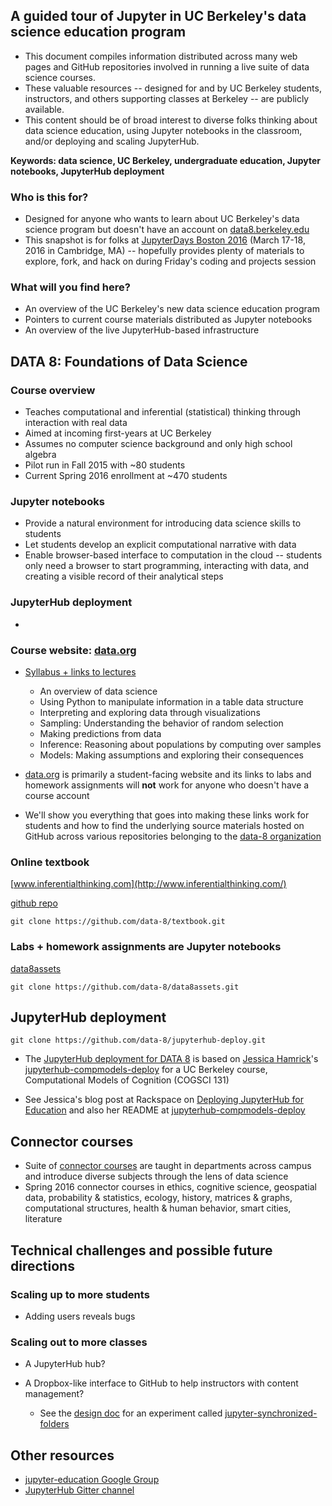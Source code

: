 ## A guided tour of Jupyter in UC Berkeley's data science education program

* This document compiles information distributed across many web pages and GitHub repositories involved in running a live suite of data science courses.
* These valuable resources -- designed for and by UC Berkeley students, instructors, and others supporting classes at Berkeley -- are publicly available.
* This content should be of broad interest to diverse folks thinking about data science education, using Jupyter notebooks in the classroom, and/or deploying and scaling JupyterHub.

**Keywords: data science, UC Berkeley, undergraduate education, Jupyter notebooks, JupyterHub deployment**

### Who is this for?
* Designed for anyone who wants to learn about UC Berkeley's data science program but doesn't have an account on [data8.berkeley.edu](https://data8.berkeley.edu/)
* This snapshot is for folks at [JupyterDays Boston 2016](http://blog.jupyter.org/2016/02/16/jupyterdays-boston-2016/) (March 17-18, 2016 in Cambridge, MA) -- hopefully provides plenty of materials to explore, fork, and hack on during Friday's coding and projects session

### What will you find here?
* An overview of the UC Berkeley's new data science education program
* Pointers to current course materials distributed as Jupyter notebooks
* An overview of the live JupyterHub-based infrastructure

## DATA 8: Foundations of Data Science

### Course overview
* Teaches computational and inferential (statistical) thinking through interaction with real data
* Aimed at incoming first-years at UC Berkeley
* Assumes no computer science background and only high school algebra
* Pilot run in Fall 2015 with ~80 students
* Current Spring 2016 enrollment at ~470 students

### Jupyter notebooks
* Provide a natural environment for introducing data science skills to students
* Let students develop an explicit computational narrative with data
* Enable browser-based interface to computation in the cloud -- students only need a browser to start programming, interacting with data, and creating a visible record of their analytical steps

### JupyterHub deployment
* 

### Course website: [data.org](https://data-8.appspot.com/sp16/course)

* [Syllabus + links to lectures](https://data-8.appspot.com/sp16/course)
    * An overview of data science
    * Using Python to manipulate information in a table data structure
    * Interpreting and exploring data through visualizations
    * Sampling: Understanding the behavior of random selection
    * Making predictions from data
    * Inference: Reasoning about populations by computing over samples
    * Models: Making assumptions and exploring their consequences

* [data.org](https://data-8.appspot.com/sp16/course) is primarily a student-facing website and its links to labs and homework assignments will **not** work for anyone who doesn't have a course account
* We'll show you everything that goes into making these links work for students and how to find the underlying source materials hosted on GitHub across various repositories belonging to the [data-8 organization](https://github.com/data-8)

### Online textbook

[www.inferentialthinking.com](http://www.inferentialthinking.com/)

[github repo](https://github.com/data-8/textbook.git)

    git clone https://github.com/data-8/textbook.git

### Labs + homework assignments are Jupyter notebooks

[data8assets](https://github.com/data-8/data8assets)

    git clone https://github.com/data-8/data8assets.git

## JupyterHub deployment

    git clone https://github.com/data-8/jupyterhub-deploy.git

* The [JupyterHub deployment for DATA 8](https://github.com/data-8/jupyterhub-deploy) is based on [Jessica Hamrick](http://www.jesshamrick.com/)'s [jupyterhub-compmodels-deploy](https://github.com/compmodels/jupyterhub-deploy) for a UC Berkeley course, Computational Models of Cognition (COGSCI 131)

* See Jessica's blog post at Rackspace on [Deploying JupyterHub for Education](https://developer.rackspace.com/blog/deploying-jupyterhub-for-education/) and also her README at [jupyterhub-compmodels-deploy](https://github.com/compmodels/jupyterhub-deploy)

## Connector courses

* Suite of [connector courses](https://data-8.appspot.com/sp16/modules/extra_tabs/render?index=3) are taught in departments across campus and introduce diverse subjects through the lens of data science
* Spring 2016 connector courses in ethics, cognitive science, geospatial data, probability & statistics, ecology, history, matrices & graphs, computational structures, health & human behavior, smart cities, literature

## Technical challenges and possible future directions

### Scaling **up** to more students

* Adding users reveals bugs

### Scaling **out** to more classes

* A JupyterHub hub?

* A Dropbox-like interface to GitHub to help instructors with content management?
    * See the [design doc](https://github.com/elaine84/jupyter-synchronized-folders/blob/proposal/design.md) for an experiment called [jupyter-synchronized-folders](https://github.com/elaine84/jupyter-synchronized-folders)


## Other resources
* [jupyter-education Google Group](https://groups.google.com/forum/#!forum/jupyter-education)
* [JupyterHub Gitter channel](https://gitter.im/jupyter/jupyterhub)
